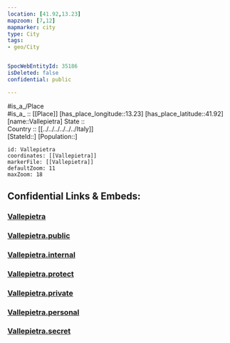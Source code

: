 ```yaml
---
location: [41.92,13.23] 
mapzoom: [7,12] 
mapmarker: city 
type: City
tags:
- geo/City


SpocWebEntityId: 35186
isDeleted: false
confidential: public

---
```

#is_a_/Place  
#is_a_ :: [[Place]] 
[has_place_longitude::13.23] 
[has_place_latitude::41.92] 
[name::Vallepietra] 
State ::  
Country :: [[../../../../../../Italy]]  
[StateId::] 
[Population::] 



```leaflet
id: Vallepietra
coordinates: [[Vallepietra]] 
markerFile: [[Vallepietra]] 
defaultZoom: 11 
maxZoom: 18
```


## Confidential Links & Embeds: 

### [Vallepietra](/_Standards/Earth/Continent/Europe/Europe~South/Italy/regions~Italy/Lazio/Roma.Province/City/Vallepietra.md) 

### [Vallepietra.public](/_public/Earth/Continent/Europe/Europe~South/Italy/regions~Italy/Lazio/Roma.Province/City/Vallepietra.public.md) 

### [Vallepietra.internal](/_internal/Earth/Continent/Europe/Europe~South/Italy/regions~Italy/Lazio/Roma.Province/City/Vallepietra.internal.md) 

### [Vallepietra.protect](/_protect/Earth/Continent/Europe/Europe~South/Italy/regions~Italy/Lazio/Roma.Province/City/Vallepietra.protect.md) 

### [Vallepietra.private](/_private/Earth/Continent/Europe/Europe~South/Italy/regions~Italy/Lazio/Roma.Province/City/Vallepietra.private.md) 

### [Vallepietra.personal](/_personal/Earth/Continent/Europe/Europe~South/Italy/regions~Italy/Lazio/Roma.Province/City/Vallepietra.personal.md) 

### [Vallepietra.secret](/_secret/Earth/Continent/Europe/Europe~South/Italy/regions~Italy/Lazio/Roma.Province/City/Vallepietra.secret.md)

